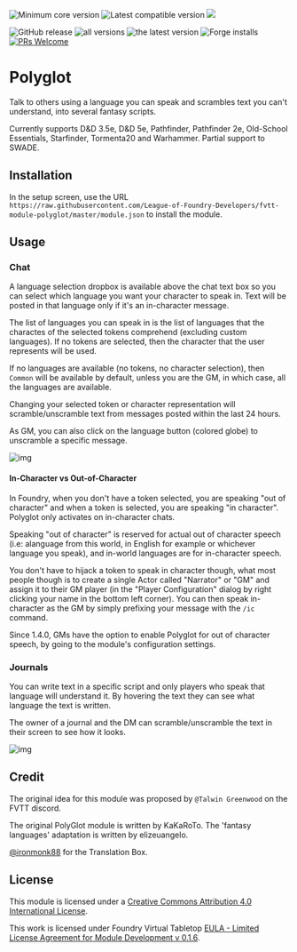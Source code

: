 ![](https://img.shields.io/badge/dynamic/json?url=https://raw.githubusercontent.com/League-of-Foundry-Developers/fvtt-module-polyglot/master/module.json&label=core&query=minimumCoreVersion&suffix=%2B&color=important "Minimum core version") 
![](https://img.shields.io/badge/dynamic/json?url=https://raw.githubusercontent.com/League-of-Foundry-Developers/fvtt-module-polyglot/master/module.json&label=compatible&query=compatibleCoreVersion&color=important "Latest compatible version") 
![](https://img.shields.io/badge/dynamic/json?url=https://raw.githubusercontent.com/League-of-Foundry-Developers/fvtt-module-polyglot/master/module.json&label=version&query=version&style=plasticcolor=success)

![GitHub release](https://img.shields.io/github/release-date/League-of-Foundry-Developers/fvtt-module-polyglot)
![all versions](https://img.shields.io/github/downloads/League-of-Foundry-Developers/fvtt-module-polyglot/total) 
![the latest version](https://img.shields.io/github/downloads/League-of-Foundry-Developers/fvtt-module-polyglot/latest/total) 
![Forge installs](https://img.shields.io/badge/dynamic/json?label=Forge%20Installs&query=package.installs&suffix=%25&url=https%3A%2F%2Fforge-vtt.com%2Fapi%2Fbazaar%2Fpackage%2Fpolyglot)
[![PRs Welcome](https://img.shields.io/badge/PRs-welcome-brightgreen.svg)](http://makeapullrequest.com) 

# Polyglot

Talk to others using a language you can speak and scrambles text you can't understand, into several fantasy scripts.

Currently supports D&D 3.5e, D&D 5e, Pathfinder, Pathfinder 2e, Old-School Essentials, Starfinder, Tormenta20 and Warhammer.
Partial support to SWADE.

## Installation

In the setup screen, use the URL `https://raw.githubusercontent.com/League-of-Foundry-Developers/fvtt-module-polyglot/master/module.json` to install the module.

## Usage

### Chat

A language selection dropbox is available above the chat text box so you can select which language you want your character to speak in. Text will be posted in that language only if it's an in-character message.

The list of languages you can speak in is the list of languages that the charactes of the selected tokens comprehend (excluding custom languages). If no tokens are selected, then the character that the user represents will be used.

If no languages are available (no tokens, no character selection), then `Common` will be available by default, unless you are the GM, in which case, all the languages are available.

Changing your selected token or character representation will scramble/unscramble text from messages posted within the last 24 hours.

As GM, you can also click on the language button (colored globe) to unscramble a specific message.

![img](https://media.discordapp.net/attachments/542495303929036824/737807675290550324/chat.gif)

#### In-Character vs Out-of-Character

In Foundry, when you don't have a token selected, you are speaking "out of character" and when a token is selected, you are speaking "in character". Polyglot only activates on in-character chats.

Speaking "out of character" is reserved for actual out of character speech (i.e: alanguage from this world, in English for example or whichever language you speak), and in-world languages are for in-character speech.

You don't have to hijack a token to speak in character though, what most people though is to create a single Actor called "Narrator" or "GM" and assign it to their GM player (in the "Player Configuration" dialog by right clicking your name in the bottom left corner).
You can then speak in-character as the GM by simply prefixing your message with the `/ic` command.

Since 1.4.0, GMs have the option to enable Polyglot for out of character speech, by going to the module's configuration settings.

### Journals

You can write text in a specific script and only players who speak that language will understand it. By hovering the text they can see what language the text is written.

The owner of a journal and the DM can scramble/unscramble the text in their screen to see how it looks.

![img](https://media.discordapp.net/attachments/542495303929036824/737807609234456596/journal.gif)

## Credit

The original idea for this module was proposed by `@Talwin Greenwood` on the FVTT discord.

The original PolyGlot module is written by KaKaRoTo. The 'fantasy languages' adaptation is written by elizeuangelo.

[@ironmonk88](https://github.com/ironmonk88) for the Translation Box.

## License

This module is licensed under a [Creative Commons Attribution 4.0 International License](http://creativecommons.org/licenses/by/4.0/).

This work is licensed under Foundry Virtual Tabletop [EULA - Limited License Agreement for Module Development v 0.1.6](https://foundryvtt.com/article/license/).
